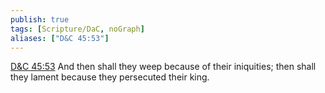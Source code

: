 ```yaml
---
publish: true
tags: [Scripture/DaC, noGraph]
aliases: ["D&C 45:53"]
---
```

[D&C 45:53](https://churchofjesuschrist.org/study/scriptures/dc-testament/dc/45?lang=eng&id=p53#p53) And then shall they weep because of their iniquities; then shall they lament because they persecuted their king.
